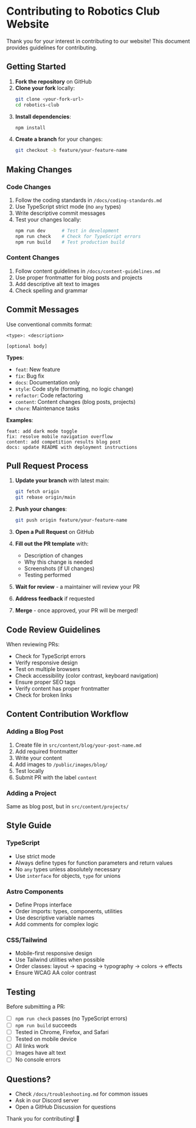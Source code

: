 # Contributing to Robotics Club Website

Thank you for your interest in contributing to our website! This document provides guidelines for contributing.

## Getting Started

1. **Fork the repository** on GitHub
2. **Clone your fork** locally:
   ```bash
   git clone <your-fork-url>
   cd robotics-club
   ```
3. **Install dependencies**:
   ```bash
   npm install
   ```
4. **Create a branch** for your changes:
   ```bash
   git checkout -b feature/your-feature-name
   ```

## Making Changes

### Code Changes

1. Follow the coding standards in `/docs/coding-standards.md`
2. Use TypeScript strict mode (no `any` types)
3. Write descriptive commit messages
4. Test your changes locally:
   ```bash
   npm run dev      # Test in development
   npm run check    # Check for TypeScript errors
   npm run build    # Test production build
   ```

### Content Changes

1. Follow content guidelines in `/docs/content-guidelines.md`
2. Use proper frontmatter for blog posts and projects
3. Add descriptive alt text to images
4. Check spelling and grammar

## Commit Messages

Use conventional commits format:

```
<type>: <description>

[optional body]
```

**Types**:
- `feat`: New feature
- `fix`: Bug fix
- `docs`: Documentation only
- `style`: Code style (formatting, no logic change)
- `refactor`: Code refactoring
- `content`: Content changes (blog posts, projects)
- `chore`: Maintenance tasks

**Examples**:
```
feat: add dark mode toggle
fix: resolve mobile navigation overflow
content: add competition results blog post
docs: update README with deployment instructions
```

## Pull Request Process

1. **Update your branch** with latest main:
   ```bash
   git fetch origin
   git rebase origin/main
   ```

2. **Push your changes**:
   ```bash
   git push origin feature/your-feature-name
   ```

3. **Open a Pull Request** on GitHub

4. **Fill out the PR template** with:
   - Description of changes
   - Why this change is needed
   - Screenshots (if UI changes)
   - Testing performed

5. **Wait for review** - a maintainer will review your PR

6. **Address feedback** if requested

7. **Merge** - once approved, your PR will be merged!

## Code Review Guidelines

When reviewing PRs:

- Check for TypeScript errors
- Verify responsive design
- Test on multiple browsers
- Check accessibility (color contrast, keyboard navigation)
- Ensure proper SEO tags
- Verify content has proper frontmatter
- Check for broken links

## Content Contribution Workflow

### Adding a Blog Post

1. Create file in `src/content/blog/your-post-name.md`
2. Add required frontmatter
3. Write your content
4. Add images to `/public/images/blog/`
5. Test locally
6. Submit PR with the label `content`

### Adding a Project

Same as blog post, but in `src/content/projects/`

## Style Guide

### TypeScript

- Use strict mode
- Always define types for function parameters and return values
- No `any` types unless absolutely necessary
- Use `interface` for objects, `type` for unions

### Astro Components

- Define Props interface
- Order imports: types, components, utilities
- Use descriptive variable names
- Add comments for complex logic

### CSS/Tailwind

- Mobile-first responsive design
- Use Tailwind utilities when possible
- Order classes: layout → spacing → typography → colors → effects
- Ensure WCAG AA color contrast

## Testing

Before submitting a PR:

- [ ] `npm run check` passes (no TypeScript errors)
- [ ] `npm run build` succeeds
- [ ] Tested in Chrome, Firefox, and Safari
- [ ] Tested on mobile device
- [ ] All links work
- [ ] Images have alt text
- [ ] No console errors

## Questions?

- Check `/docs/troubleshooting.md` for common issues
- Ask in our Discord server
- Open a GitHub Discussion for questions

Thank you for contributing! 🤖
